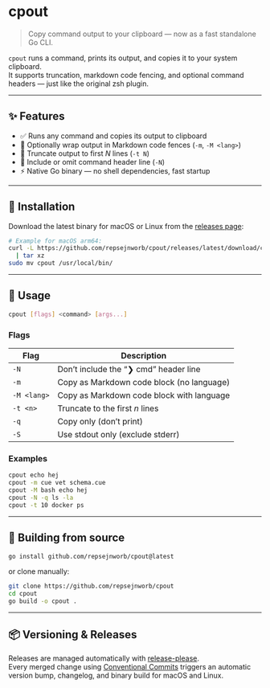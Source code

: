 # cpout

> Copy command output to your clipboard — now as a fast standalone Go CLI.

`cpout` runs a command, prints its output, and copies it to your system clipboard.  
It supports truncation, markdown code fencing, and optional command headers — just like the original zsh plugin.

---

## ✨ Features

- ✅ Runs any command and copies its output to clipboard  
- 🧱 Optionally wrap output in Markdown code fences (`-m`, `-M <lang>`)  
- 🔪 Truncate output to first *N* lines (`-t N`)  
- 🧩 Include or omit command header line (`-N`)  
- ⚡ Native Go binary — no shell dependencies, fast startup

---

## 🚀 Installation

Download the latest binary for macOS or Linux from the [releases page](https://github.com/repsejnworb/cpout/releases):

```bash
# Example for macOS arm64:
curl -L https://github.com/repsejnworb/cpout/releases/latest/download/cpout_darwin_arm64.tar.gz \
  | tar xz
sudo mv cpout /usr/local/bin/
```

---

## 🧰 Usage

```bash
cpout [flags] <command> [args...]
```

### Flags
| Flag | Description |
|------|--------------|
| `-N` | Don’t include the “❯ cmd” header line |
| `-m` | Copy as Markdown code block (no language) |
| `-M <lang>` | Copy as Markdown code block with language |
| `-t <n>` | Truncate to the first *n* lines |
| `-q` | Copy only (don’t print) |
| `-S` | Use stdout only (exclude stderr) |

### Examples
```bash
cpout echo hej
cpout -m cue vet schema.cue
cpout -M bash echo hej
cpout -N -q ls -la
cpout -t 10 docker ps
```

---

## 🧩 Building from source

```bash
go install github.com/repsejnworb/cpout@latest
```

or clone manually:

```bash
git clone https://github.com/repsejnworb/cpout
cd cpout
go build -o cpout .
```

---

## 📦 Versioning & Releases

Releases are managed automatically with [release-please](https://github.com/googleapis/release-please).  
Every merged change using [Conventional Commits](https://www.conventionalcommits.org/) triggers an automatic version bump, changelog, and binary build for macOS and Linux.

